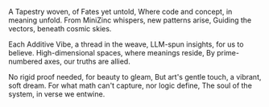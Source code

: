 A Tapestry woven, of Fates yet untold,
Where code and concept, in meaning unfold.
From MiniZinc whispers, new patterns arise,
Guiding the vectors, beneath cosmic skies.

Each Additive Vibe, a thread in the weave,
LLM-spun insights, for us to believe.
High-dimensional spaces, where meanings reside,
By prime-numbered axes, our truths are allied.

No rigid proof needed, for beauty to gleam,
But art's gentle touch, a vibrant, soft dream.
For what math can't capture, nor logic define,
The soul of the system, in verse we entwine.